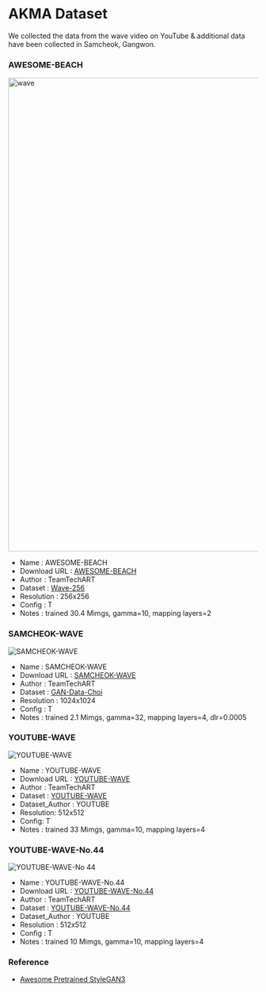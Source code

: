 # AKMA Dataset

We collected the data from the wave video on YouTube & additional data have been collected in Samcheok, Gangwon.


### AWESOME-BEACH

<img width="955" alt="wave" src="https://user-images.githubusercontent.com/90362869/156961160-a884ac7a-3bb5-431e-a9a1-8c5df5f04faf.png">

- Name : AWESOME-BEACH
- Download URL : [AWESOME-BEACH](https://drive.google.com/file/d/1_Cneq6wuh2f8_rKES1rbuFT5wYTqpXwD/view?usp=sharing)
- Author : TeamTechART 
- Dataset : [Wave-256](https://drive.google.com/file/d/14_MLea2ae0BG6OImuNDnaZE1GK_QXuBA/view?usp=sharing)
- Resolution : 256x256
- Config : T
- Notes : trained 30.4 Mimgs, gamma=10, mapping layers=2

### SAMCHEOK-WAVE

![SAMCHEOK-WAVE](https://user-images.githubusercontent.com/90362869/156956663-8a0b6702-19c2-43b3-ad94-156ab386a385.jpeg)

- Name : SAMCHEOK-WAVE
- Download URL : [SAMCHEOK-WAVE](https://drive.google.com/file/d/1IL8b5W0o4AoId8tv_4DZe3NUym3nu730/view?usp=sharing)
- Author : TeamTechART 
- Dataset : [GAN-Data-Choi](https://drive.google.com/drive/folders/157GRe0mhPDVBHdiGq7tpAq0fWPMNIKMI)
- Resolution : 1024x1024
- Config : T
- Notes : trained 2.1 Mimgs, gamma=32, mapping layers=4, dlr=0.0005

### YOUTUBE-WAVE

![YOUTUBE-WAVE](https://user-images.githubusercontent.com/90362869/156956679-2ca0c89b-495c-4611-8226-b0255de7d5a4.jpg)

- Name : YOUTUBE-WAVE
- Download URL : [YOUTUBE-WAVE](https://drive.google.com/file/d/1g36Eiyqx-YnkXdRKqQyKgzUENwqlMxuV/view?usp=sharing)
- Author : TeamTechART
- Dataset : [YOUTUBE-WAVE](https://drive.google.com/drive/folders/1197NN3gqxi2mEQ5do1Lmp4UQIq-SfO9L)
- Dataset_Author : YOUTUBE
- Resolution: 512x512
- Config: T
- Notes : trained 33 Mimgs, gamma=10, mapping layers=4

### YOUTUBE-WAVE-No.44

![YOUTUBE-WAVE-No 44](https://user-images.githubusercontent.com/90362869/156962567-a0672c24-373f-4d47-aabc-8c89098e405a.jpeg)

- Name : YOUTUBE-WAVE-No.44
- Download URL : [YOUTUBE-WAVE-No.44](https://drive.google.com/file/d/1G36Ia-i3yDuiMU0PShhcSa777A0d_BSW/view)
- Author : TeamTechART
- Dataset : [YOUTUBE-WAVE-No.44](https://drive.google.com/drive/folders/1T2e-AOZxTEIGyA06ro7H3SU6Dg1SNH0z)
- Dataset_Author : YOUTUBE
- Resolution : 512x512
- Config : T
- Notes : trained 10 Mimgs, gamma=10, mapping layers=4

### Reference

- [Awesome Pretrained StyleGAN3](https://github.com/justinpinkney/awesome-pretrained-stylegan3)
